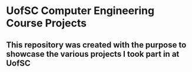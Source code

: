 # UofSC Computer Engineering Course Projects
## This repository was created with the purpose to showcase the various projects I took part in at UofSC
